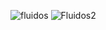 ![fluidos](https://github.com/Erick-Esqueda/Simulacion_por_computadora_Erick_Esqueda/assets/144544148/6d7491ce-9360-4cd1-9185-ff8ba35225ba)
![Fluidos2](https://github.com/Erick-Esqueda/Simulacion_por_computadora_Erick_Esqueda/assets/144544148/24b8e548-9cbf-497f-8a67-ec5c3705bdd8)
